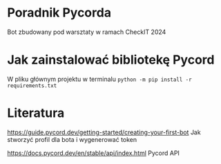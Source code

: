 # Poradnik Pycorda
Bot zbudowany pod warsztaty w ramach CheckIT 2024

# Jak zainstalować bibliotekę Pycord
W pliku głównym projektu w terminalu
```python -m pip install -r requirements.txt```

# Literatura
https://guide.pycord.dev/getting-started/creating-your-first-bot
Jak stworzyć profil dla bota i wygenerować token

https://docs.pycord.dev/en/stable/api/index.html
Pycord API
